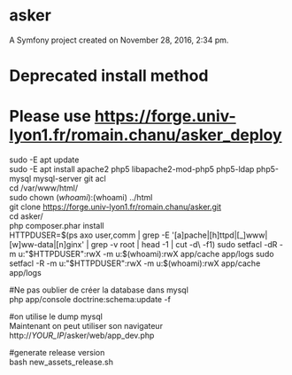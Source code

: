 asker
=====

A Symfony project created on November 28, 2016, 2:34 pm.


# Deprecated install method  
# Please use https://forge.univ-lyon1.fr/romain.chanu/asker_deploy  
sudo -E apt update  
sudo -E apt install apache2 php5 libapache2-mod-php5 php5-ldap php5-mysql mysql-server git acl  
cd /var/www/html/  
sudo chown $(whoami):$(whoami) ../html  
git clone https://forge.univ-lyon1.fr/romain.chanu/asker.git  
cd asker/  
php composer.phar install  
HTTPDUSER=$(ps axo user,comm | grep -E '[a]pache|[h]ttpd|[_]www|[w]ww-data|[n]ginx' | grep -v root | head -1 | cut -d\  -f1)  
sudo setfacl -dR -m u:"$HTTPDUSER":rwX -m u:$(whoami):rwX app/cache app/logs  
sudo setfacl -R -m u:"$HTTPDUSER":rwX -m u:$(whoami):rwX app/cache app/logs  

#Ne pas oublier de créer la database dans mysql  
php app/console doctrine:schema:update -f

#on utilise le dump mysql  
Maintenant on peut utiliser son navigateur  
http://*YOUR_IP*/asker/web/app_dev.php

#generate release version  
bash new_assets_release.sh


